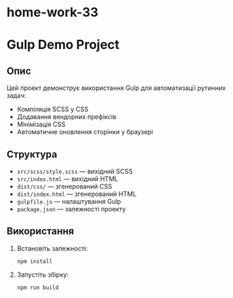 # home-work-33

# Gulp Demo Project

## Опис

Цей проект демонструє використання Gulp для автоматизації рутинних задач:
- Компіляція SCSS у CSS
- Додавання вендорних префіксів
- Мінімізація CSS
- Автоматичне оновлення сторінки у браузері

## Структура

- `src/scss/style.scss` — вихідний SCSS
- `src/index.html` — вихідний HTML
- `dist/css/` — згенерований CSS
- `dist/index.html` — згенерований HTML
- `gulpfile.js` — налаштування Gulp
- `package.json` — залежності проекту

## Використання

1. Встановіть залежності:
   ```
   npm install
   ```
2. Запустіть збірку:
   ```
   npm run build
   ```

